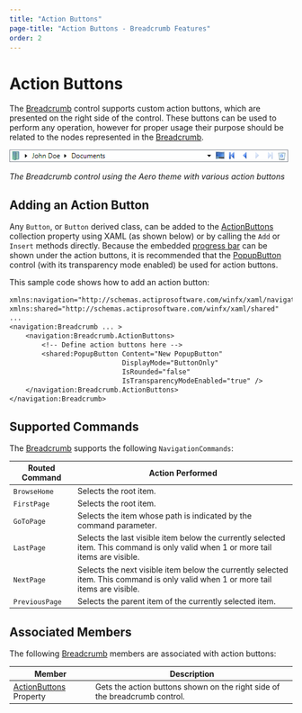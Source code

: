 ```yaml
---
title: "Action Buttons"
page-title: "Action Buttons - Breadcrumb Features"
order: 2
---
```

# Action Buttons

The [Breadcrumb](xref:@ActiproUIRoot.Controls.Navigation.Breadcrumb) control supports custom action buttons, which are presented on the right side of the control. These buttons can be used to perform any operation, however for proper usage their purpose should be related to the nodes represented in the [Breadcrumb](xref:@ActiproUIRoot.Controls.Navigation.Breadcrumb).

![Screenshot](../images/breadcrumb-action-buttons-aero-normal-color.gif)

*The Breadcrumb control using the Aero theme with various action buttons*

## Adding an Action Button

Any `Button`, or `Button` derived class, can be added to the [ActionButtons](xref:@ActiproUIRoot.Controls.Navigation.Breadcrumb.ActionButtons) collection property using XAML (as shown below) or by calling the `Add` or `Insert` methods directly. Because the embedded [progress bar](progressbar.md) can be shown under the action buttons, it is recommended that the [PopupButton](xref:@ActiproUIRoot.Controls.PopupButton) control (with its transparency mode enabled) be used for action buttons.

This sample code shows how to add an action button:

```xaml
xmlns:navigation="http://schemas.actiprosoftware.com/winfx/xaml/navigation"
xmlns:shared="http://schemas.actiprosoftware.com/winfx/xaml/shared"
...						
<navigation:Breadcrumb ... >
    <navigation:Breadcrumb.ActionButtons>
        <!-- Define action buttons here -->
        <shared:PopupButton Content="New PopupButton"
                            DisplayMode="ButtonOnly"
                            IsRounded="false"
                            IsTransparencyModeEnabled="true" />
    </navigation:Breadcrumb.ActionButtons>
</navigation:Breadcrumb>
```

## Supported Commands

The [Breadcrumb](xref:@ActiproUIRoot.Controls.Navigation.Breadcrumb) supports the following `NavigationCommands`:

| Routed Command | Action Performed |
|-----|-----|
| `BrowseHome` | Selects the root item. |
| `FirstPage` | Selects the root item. |
| `GoToPage` | Selects the item whose path is indicated by the command parameter. |
| `LastPage` | Selects the last visible item below the currently selected item. This command is only valid when 1 or more tail items are visible. |
| `NextPage` | Selects the next visible item below the currently selected item. This command is only valid when 1 or more tail items are visible. |
| `PreviousPage` | Selects the parent item of the currently selected item. |

## Associated Members

The following [Breadcrumb](xref:@ActiproUIRoot.Controls.Navigation.Breadcrumb) members are associated with action buttons:

| Member | Description |
|-----|-----|
| [ActionButtons](xref:@ActiproUIRoot.Controls.Navigation.Breadcrumb.ActionButtons) Property | Gets the action buttons shown on the right side of the breadcrumb control. |
